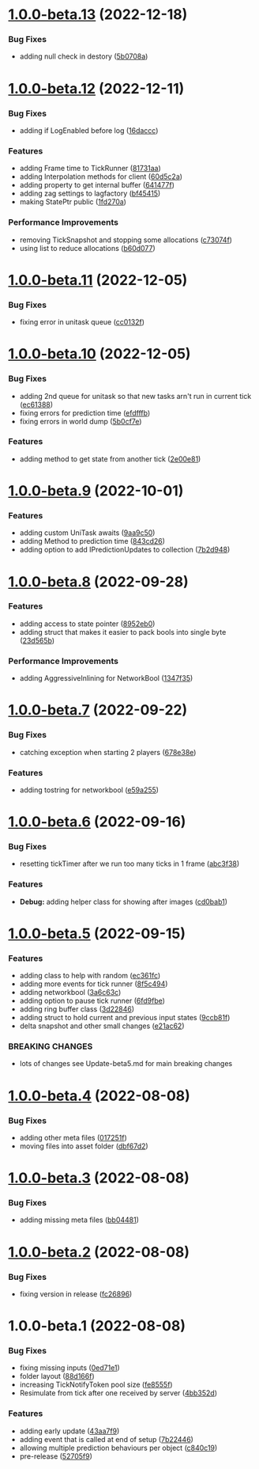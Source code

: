 # [1.0.0-beta.13](https://github.com/James-Frowen/ClientSidePrediction/compare/v1.0.0-beta.12...v1.0.0-beta.13) (2022-12-18)


### Bug Fixes

* adding null check in destory ([5b0708a](https://github.com/James-Frowen/ClientSidePrediction/commit/5b0708ae1e08d43141aedcb767655bcc300bd9c4))

# [1.0.0-beta.12](https://github.com/James-Frowen/ClientSidePrediction/compare/v1.0.0-beta.11...v1.0.0-beta.12) (2022-12-11)


### Bug Fixes

* adding if LogEnabled before log ([16daccc](https://github.com/James-Frowen/ClientSidePrediction/commit/16dacccbcdbc739472e8838e4f949cebc4d673a1))


### Features

* adding Frame time to TickRunner ([81731aa](https://github.com/James-Frowen/ClientSidePrediction/commit/81731aa706678e9039d7994cf81ec79f0108340b))
* adding Interpolation methods for client ([60d5c2a](https://github.com/James-Frowen/ClientSidePrediction/commit/60d5c2a7e0cd19d272fed0e1ac589c4940374975))
* adding property to get internal buffer ([641477f](https://github.com/James-Frowen/ClientSidePrediction/commit/641477f03f5176067dab71fb9ddc97f38ce1cca0))
* adding zag settings to lagfactory ([bf45415](https://github.com/James-Frowen/ClientSidePrediction/commit/bf45415302dbf0e08b70215abe1bc1097c41a88e))
* making StatePtr public ([1fd270a](https://github.com/James-Frowen/ClientSidePrediction/commit/1fd270aeb6a273c3b90e93f0d618a3ebaa44264d))


### Performance Improvements

* removing TickSnapshot and stopping some allocations ([c73074f](https://github.com/James-Frowen/ClientSidePrediction/commit/c73074f2719e60742174c1bb68808e233b9537bb))
* using list to reduce allocations ([b60d077](https://github.com/James-Frowen/ClientSidePrediction/commit/b60d077751a6cfb0be56cfe831f056de0ad70ee6))

# [1.0.0-beta.11](https://github.com/James-Frowen/ClientSidePrediction/compare/v1.0.0-beta.10...v1.0.0-beta.11) (2022-12-05)


### Bug Fixes

* fixing error in unitask queue ([cc0132f](https://github.com/James-Frowen/ClientSidePrediction/commit/cc0132f83a4fb56dcbc79d71d5127f32d8b30e73))

# [1.0.0-beta.10](https://github.com/James-Frowen/ClientSidePrediction/compare/v1.0.0-beta.9...v1.0.0-beta.10) (2022-12-05)


### Bug Fixes

* adding 2nd queue for unitask so that new tasks arn't run in current tick ([ec61388](https://github.com/James-Frowen/ClientSidePrediction/commit/ec6138888afc43e80e43c1de59f7fba50b68516b))
* fixing errors for prediction time ([efdfffb](https://github.com/James-Frowen/ClientSidePrediction/commit/efdfffb161f41e165532f82fde5e05820f6665d2))
* fixing errors in world dump ([5b0cf7e](https://github.com/James-Frowen/ClientSidePrediction/commit/5b0cf7eacdbbaaa3f3efdd4f0734150ceccad7c2))


### Features

* adding method to get state from another tick ([2e00e81](https://github.com/James-Frowen/ClientSidePrediction/commit/2e00e812cff67c139723171dc4e204e396b0b382))

# [1.0.0-beta.9](https://github.com/James-Frowen/ClientSidePrediction/compare/v1.0.0-beta.8...v1.0.0-beta.9) (2022-10-01)


### Features

* adding custom UniTask awaits ([9aa9c50](https://github.com/James-Frowen/ClientSidePrediction/commit/9aa9c50fbce270d7eba69a3aa47bf1f97a8321c7))
* adding Method to prediction time ([843cd26](https://github.com/James-Frowen/ClientSidePrediction/commit/843cd262745b8436c5b9a9d4a5c63bf49d9f3686))
* adding option to add IPredictionUpdates to collection ([7b2d948](https://github.com/James-Frowen/ClientSidePrediction/commit/7b2d948d745e0c0654e692f0628c3276e7555197))

# [1.0.0-beta.8](https://github.com/James-Frowen/ClientSidePrediction/compare/v1.0.0-beta.7...v1.0.0-beta.8) (2022-09-28)


### Features

* adding access to state pointer ([8952eb0](https://github.com/James-Frowen/ClientSidePrediction/commit/8952eb03b67521a043b517104711595b784a454d))
* adding struct that makes it easier to pack bools into single byte ([23d565b](https://github.com/James-Frowen/ClientSidePrediction/commit/23d565bd284e81308905633406c923747197ba24))


### Performance Improvements

* adding AggressiveInlining for NetworkBool ([1347f35](https://github.com/James-Frowen/ClientSidePrediction/commit/1347f35e8ca7da7cda1146f923c23af8979d7baf))

# [1.0.0-beta.7](https://github.com/James-Frowen/ClientSidePrediction/compare/v1.0.0-beta.6...v1.0.0-beta.7) (2022-09-22)


### Bug Fixes

* catching exception when starting 2 players ([678e38e](https://github.com/James-Frowen/ClientSidePrediction/commit/678e38ebeddade94befa861ed3d5e6b5b39bd74d))


### Features

* adding tostring for networkbool ([e59a255](https://github.com/James-Frowen/ClientSidePrediction/commit/e59a255b3299c67371c721ef42c6842c11369369))

# [1.0.0-beta.6](https://github.com/James-Frowen/ClientSidePrediction/compare/v1.0.0-beta.5...v1.0.0-beta.6) (2022-09-16)


### Bug Fixes

* resetting tickTimer after we run too many ticks in 1 frame ([abc3f38](https://github.com/James-Frowen/ClientSidePrediction/commit/abc3f387144eaf2c4eb895ac7d21b874f117222d))


### Features

* **Debug:** adding helper class for showing after images ([cd0bab1](https://github.com/James-Frowen/ClientSidePrediction/commit/cd0bab1aa177c884f5d08e8db8dd68a5d40a5ad1))

# [1.0.0-beta.5](https://github.com/James-Frowen/ClientSidePrediction/compare/v1.0.0-beta.4...v1.0.0-beta.5) (2022-09-15)


### Features

* adding class to help with random ([ec361fc](https://github.com/James-Frowen/ClientSidePrediction/commit/ec361fc3e9b8b63b54bd13bd7a10cace4ffe4744))
* adding more events for tick runner ([8f5c494](https://github.com/James-Frowen/ClientSidePrediction/commit/8f5c494764856924a9ee185ec8e397d4e54f742f))
* adding networkbool ([3a6c63c](https://github.com/James-Frowen/ClientSidePrediction/commit/3a6c63c9c06f5939690480177b00284f7b7cba69))
* adding option to pause tick runner ([6fd9fbe](https://github.com/James-Frowen/ClientSidePrediction/commit/6fd9fbe7c998f8117ac2e403c7c47465af81472f))
* adding ring buffer class ([3d22846](https://github.com/James-Frowen/ClientSidePrediction/commit/3d22846e22f4d702269cf4b9483d902bebf43890))
* adding struct to hold current and previous input states ([9ccb81f](https://github.com/James-Frowen/ClientSidePrediction/commit/9ccb81f96522e44ce6ccab245a62bf1928bcab54))
* delta snapshot and other small changes ([e21ac62](https://github.com/James-Frowen/ClientSidePrediction/commit/e21ac6222d8b60a8d26caa859eeda8f93883851f))


### BREAKING CHANGES

* lots of changes see Update-beta5.md for main breaking changes

# [1.0.0-beta.4](https://github.com/James-Frowen/ClientSidePrediction/compare/v1.0.0-beta.3...v1.0.0-beta.4) (2022-08-08)


### Bug Fixes

* adding other meta files ([017251f](https://github.com/James-Frowen/ClientSidePrediction/commit/017251fd8fff3e149f2f13697acdac3bc76af5ba))
* moving files into asset folder ([dbf67d2](https://github.com/James-Frowen/ClientSidePrediction/commit/dbf67d280c943a94bf688ac8499148af3e3e1e01))

# [1.0.0-beta.3](https://github.com/James-Frowen/ClientSidePrediction/compare/v1.0.0-beta.2...v1.0.0-beta.3) (2022-08-08)


### Bug Fixes

* adding missing meta files ([bb04481](https://github.com/James-Frowen/ClientSidePrediction/commit/bb04481e4e109c3adf087c9c329caeb1e2744cde))

# [1.0.0-beta.2](https://github.com/James-Frowen/ClientSidePrediction/compare/v1.0.0-beta.1...v1.0.0-beta.2) (2022-08-08)


### Bug Fixes

* fixing version in release ([fc26896](https://github.com/James-Frowen/ClientSidePrediction/commit/fc268965814a73902bb158e5797040e4336c66d9))

# 1.0.0-beta.1 (2022-08-08)


### Bug Fixes

* fixing missing inputs ([0ed71e1](https://github.com/James-Frowen/ClientSidePrediction/commit/0ed71e10b8471e429f4a71ef3a4ddd1fa1c62034))
* folder layout ([88d166f](https://github.com/James-Frowen/ClientSidePrediction/commit/88d166ff7fb0ff0bcd44cc285a97de288ab89adf))
* increasing TickNotifyToken pool size ([fe8555f](https://github.com/James-Frowen/ClientSidePrediction/commit/fe8555f88b978f406eb1a2def2ce3e6ad51a342d))
* Resimulate from tick after one received by server ([4bb352d](https://github.com/James-Frowen/ClientSidePrediction/commit/4bb352d5d101f134ca70a4562baff1bbd71a9b27))


### Features

* adding early update ([43aa7f9](https://github.com/James-Frowen/ClientSidePrediction/commit/43aa7f91420783d21a748f1f0289cfe4de4f2148))
* adding event that is called at end of setup ([7b22446](https://github.com/James-Frowen/ClientSidePrediction/commit/7b22446911b9cc12f945b80a6bbb9a151450531c))
* allowing multiple prediction behaviours per object ([c840c19](https://github.com/James-Frowen/ClientSidePrediction/commit/c840c192e1cd663ac9457b4dcb499fc819c25f6e))
* pre-release ([52705f9](https://github.com/James-Frowen/ClientSidePrediction/commit/52705f9cfd2c10fd0e3fb9f808c9d91ca17aeaf5))
